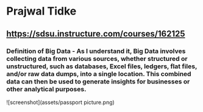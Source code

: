 # Prajwal Tidke

## https://sdsu.instructure.com/courses/162125

### **Definition of Big Data** - As I understand it, Big Data involves collecting data from various sources, whether structured or unstructured, such as databases, Excel files, ledgers, flat files, and/or raw data dumps, into a single location. This combined data can then be used to generate insights for businesses or other analytical purposes.

![screenshot](assets/passport picture.png)
